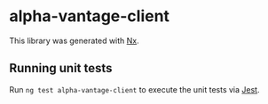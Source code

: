 # alpha-vantage-client

This library was generated with [Nx](https://nx.dev).

## Running unit tests

Run `ng test alpha-vantage-client` to execute the unit tests via [Jest](https://jestjs.io).
